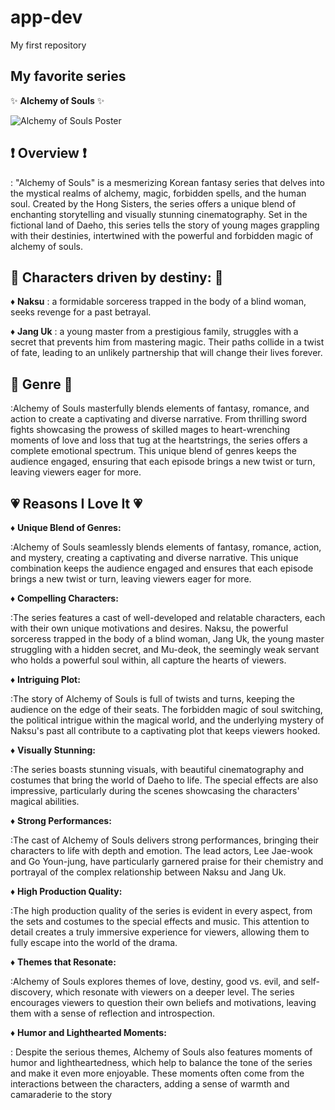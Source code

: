 # app-dev
 My first repository

## My favorite series

:sparkles: **Alchemy of Souls** :sparkles:

![Alchemy of Souls Poster](https://www.google.com/url?sa=i&url=https%3A%2F%2Fwww.imdb.com%2Ftitle%2Ftt20859920%2F&psig=AOvVaw1G8R-Oyx0S-zJk5Qi2Qmgn&ust=1702265881112000&source=images&cd=vfe&opi=89978449&ved=0CBIQjRxqFwoTCLif8OL4g4MDFQAAAAAdAAAAABAD)

## :exclamation: **Overview**  :exclamation:
: "Alchemy of Souls" is a mesmerizing Korean fantasy series that delves into the mystical realms of alchemy, magic, forbidden spells, and the human soul. Created by the Hong Sisters, the series offers a unique blend of enchanting storytelling and visually stunning cinematography.  Set in the fictional land of Daeho, this series tells the story of young mages grappling with their destinies, intertwined with the powerful and forbidden magic of alchemy of souls.

## :star2: **Characters driven by destiny:** :star2:

:diamonds: **Naksu**
: a formidable sorceress trapped in the body of a blind woman, seeks revenge for a past betrayal.

:diamonds: **Jang Uk**
: a young master from a prestigious family, struggles with a secret that prevents him from mastering magic. Their paths collide in a twist of fate, leading to an unlikely partnership that will change their lives forever.

## :star2: Genre :star2:
:Alchemy of Souls masterfully blends elements of fantasy, romance, and action to create a captivating and diverse narrative. From thrilling sword fights showcasing the prowess of skilled mages to heart-wrenching moments of love and loss that tug at the heartstrings, the series offers a complete emotional spectrum. This unique blend of genres keeps the audience engaged, ensuring that each episode brings a new twist or turn, leaving viewers eager for more.

## :heartpulse: Reasons I Love It :heartpulse:

:diamonds: **Unique Blend of Genres:** 

:Alchemy of Souls seamlessly blends elements of fantasy, romance, action, and mystery, creating a captivating and diverse narrative. This unique combination keeps the audience engaged and ensures that each episode brings a new twist or turn, leaving viewers eager for more.


:diamonds: **Compelling Characters:** 

:The series features a cast of well-developed and relatable characters, each with their own unique motivations and desires. Naksu, the powerful sorceress trapped in the body of a blind woman, Jang Uk, the young master struggling with a hidden secret, and Mu-deok, the seemingly weak servant who holds a powerful soul within, all capture the hearts of viewers.


:diamonds: **Intriguing Plot:** 

:The story of Alchemy of Souls is full of twists and turns, keeping the audience on the edge of their seats. The forbidden magic of soul switching, the political intrigue within the magical world, and the underlying mystery of Naksu's past all contribute to a captivating plot that keeps viewers hooked.


:diamonds: **Visually Stunning:**

:The series boasts stunning visuals, with beautiful cinematography and costumes that bring the world of Daeho to life. The special effects are also impressive, particularly during the scenes showcasing the characters' magical abilities.

:diamonds: **Strong Performances:**

:The cast of Alchemy of Souls delivers strong performances, bringing their characters to life with depth and emotion. The lead actors, Lee Jae-wook and Go Youn-jung, have particularly garnered praise for their chemistry and portrayal of the complex relationship between Naksu and Jang Uk.

:diamonds: **High Production Quality:** 

:The high production quality of the series is evident in every aspect, from the sets and costumes to the special effects and music. This attention to detail creates a truly immersive experience for viewers, allowing them to fully escape into the world of the drama.

:diamonds: **Themes that Resonate:** 

:Alchemy of Souls explores themes of love, destiny, good vs. evil, and self-discovery, which resonate with viewers on a deeper level. The series encourages viewers to question their own beliefs and motivations, leaving them with a sense of reflection and introspection.

:diamonds: **Humor and Lighthearted Moments:** 

: Despite the serious themes, Alchemy of Souls also features moments of humor and lightheartedness, which help to balance the tone of the series and make it even more enjoyable. These moments often come from the interactions between the characters, adding a sense of warmth and camaraderie to the story



